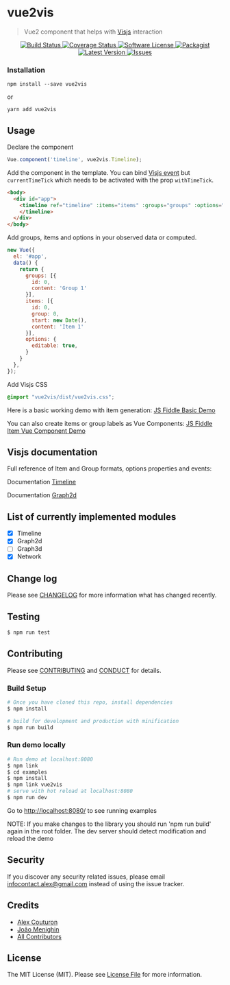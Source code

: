 # vue2vis

> Vue2 component that helps with <a href="http://visjs.org/">Visjs</a> interaction

<p align="center">
  <a href="https://travis-ci.org/alexcode/vue2vis">
    <img src="https://travis-ci.org/alexcode/vue2vis.svg?branch=master" alt="Build Status" />
  </a>
  <a href="https://coveralls.io/github/alexcode/vue2vis?branch=master">
    <img src="https://coveralls.io/repos/github/alexcode/vue2vis/badge.svg?branch=master" alt="Coverage Status" />
  </a>
  <a href="LICENSE">
    <img src="https://img.shields.io/badge/license-MIT-brightgreen.svg?" alt="Software License" />
  </a>
  <a href="https://npmjs.org/package/vue2vis">
    <img src="https://img.shields.io/npm/v/vue2vis.svg?" alt="Packagist" />
  </a>
  <a href="https://github.com/alexcode/vue2vis/releases">
    <img src="https://img.shields.io/github/release/alexcode/vue2vis.svg?" alt="Latest Version" />
  </a>

  <a href="https://github.com/alexcode/vue2vis/issues">
    <img src="https://img.shields.io/github/issues/alexcode/vue2vis.svg?" alt="Issues" />
  </a>
</p>

### Installation
```
npm install --save vue2vis
```

or

```
yarn add vue2vis
```

## Usage

Declare the component
``` javascript
Vue.component('timeline', vue2vis.Timeline);
```

Add the component in the template. You can bind [Visjs event](http://visjs.org/docs/timeline/#Events) but `currentTimeTick` which needs to be activated with the prop `withTimeTick`.

```html
<body>
  <div id="app">
    <timeline ref="timeline" :items="items" :groups="groups" :options="options">
    </timeline>
  </div>
</body>
```

Add groups, items and options in your observed data or computed.
``` javascript
new Vue({
  el: '#app',
  data() {
    return {
      groups: [{
      	id: 0,
        content: 'Group 1'
      }],
      items: [{
      	id: 0,
        group: 0,
        start: new Date(),
        content: 'Item 1'
      }],
      options: {
        editable: true,
      }
    }
  },
});
```

Add Visjs CSS
``` css
@import "vue2vis/dist/vue2vis.css";
```
Here is a basic working demo with item generation:
[JS Fiddle Basic Demo](https://jsfiddle.net/alexkodo/ejdut8fm/)

You can also create items or group labels as Vue Components:
[JS Fiddle Item Vue Component Demo](https://jsfiddle.net/alexkodo/n978c58d/)

## Visjs documentation

Full reference of Item and Group formats, options properties and events:

Documentation [Timeline](http://visjs.org/docs/timeline)

Documentation [Graph2d](http://visjs.org/docs/graph2d)

## List of currently implemented modules

-   [x] Timeline
-   [x] Graph2d
-   [ ] Graph3d
-   [x] Network

## Change log

Please see [CHANGELOG](CHANGELOG.md) for more information what has changed recently.

## Testing

``` bash
$ npm run test
```

## Contributing
Please see [CONTRIBUTING](CONTRIBUTING.md) and [CONDUCT](CONDUCT.md) for details.

### Build Setup

``` bash
# Once you have cloned this repo, install dependencies
$ npm install

# build for development and production with minification
$ npm run build

```

### Run demo locally
``` bash
# Run demo at localhost:8080
$ npm link
$ cd examples
$ npm install
$ npm link vue2vis
# serve with hot reload at localhost:8080
$ npm run dev
```
Go to <http://localhost:8080/> to see running examples

NOTE: If you make changes to the library you should run 'npm run build' again in the root folder.
The dev server should detect modification and reload the demo

## Security

If you discover any security related issues, please email infocontact.alex@gmail.com instead of using the issue tracker.

## Credits

- [Alex Couturon][link-author]
- [João Menighin](https://github.com/Menighin)
- [All Contributors][link-contributors]

## License

The MIT License (MIT). Please see [License File](LICENSE.md) for more information.

[link-author]: https://github.com/alexcode
[link-contributors]: ../../contributors
